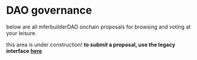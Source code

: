 # DAO governance

below are all mferbuilderDAO onchain proposals for browsing and voting at your leisure.

this area is under construction! **to _submit_ a proposal, use the legacy interface [here](https://nouns.build/dao/0x795d300855069f602862c5e23814bdeeb25dca6b)**
